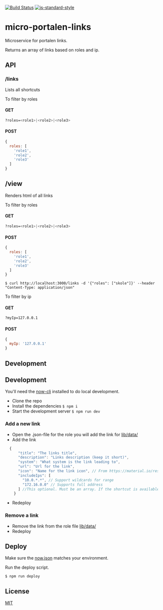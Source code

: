 [![Build Status](https://travis-ci.org/telemark/micro-portalen-links.svg?branch=master)](https://travis-ci.org/telemark/micro-portalen-links)
[![js-standard-style](https://img.shields.io/badge/code%20style-standard-brightgreen.svg?style=flat)](https://github.com/feross/standard)

# micro-portalen-links

Microservice for portalen links.

Returns an array of links based on roles and ip.

## API

### **/links**

Lists all shortcuts

To filter by roles

#### GET

```bash
?roles=<role1>|<role2>|<role3>
```

#### POST

```JavaScript
{
  roles: [
    'role1',
    'role2',
    'role3'
  ]
}
```

## /view

Renders html of all links

To filter by roles

#### GET

```bash
?roles=<role1>|<role2>|<role3>
```

#### POST

```JavaScript
{
  roles: [
    'role1',
    'role2',
    'role3'
  ]
}
```

```
$ curl http://localhost:3000/links -d '{"roles": ["skole"]}' --header "Content-Type: application/json"
```

To filter by ip

#### GET

```bash
?myIp=127.0.0.1
```

#### POST

```JavaScript
{
  myIp: '127.0.0.1'
}
```

## Development

## Development

You'll need the [now-cli](https://zeit.co/now) installed to do local development.

- Clone the repo
- Install the dependencies ```$ npm i```
- Start the development server ```$ npm run dev```

### Add a new link

- Open the .json-file for the role you will add the link for [lib/data/](lib/data/)
- Add the link

```JavaScript
  {
      "title": "The links title",
      "description": "Links description (keep it short)",
      "system": "What system is the link leading to",
      "url": "Url for the link",
      "icon": "Name for the link icon", // From https://material.io/resources/icons/?style=baseline
      "includeIps": [
        "10.0.*.*", // Support wildcards for range
        "172.16.0.0" // Supports full address
      ] //This optional. Must be an array. If the shortcut is available for all IPs remove the property
    }
```

- Redeploy

### Remove a link

- Remove the link from the role file [lib/data/](lib/data/)
- Redeploy

## Deploy

Make sure the [now.json](now.json) matches your environment.

Run the deploy script.

```$ npm run deploy```

## License

[MIT](LICENSE)